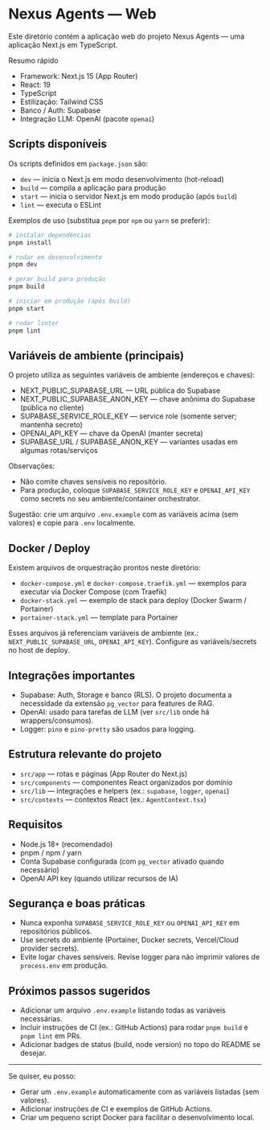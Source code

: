 # Nexus Agents — Web

Este diretório contém a aplicação web do projeto Nexus Agents — uma aplicação Next.js em TypeScript.

Resumo rápido
- Framework: Next.js 15 (App Router)
- React: 19
- TypeScript
- Estilização: Tailwind CSS
- Banco / Auth: Supabase
- Integração LLM: OpenAI (pacote `openai`)

## Scripts disponíveis

Os scripts definidos em `package.json` são:

- `dev` — inicia o Next.js em modo desenvolvimento (hot-reload)
- `build` — compila a aplicação para produção
- `start` — inicia o servidor Next.js em modo produção (após `build`)
- `lint` — executa o ESLint

Exemplos de uso (substitua `pnpm` por `npm` ou `yarn` se preferir):

```bash
# instalar dependências
pnpm install

# rodar em desenvolvimento
pnpm dev

# gerar build para produção
pnpm build

# iniciar em produção (após build)
pnpm start

# rodar linter
pnpm lint
```

## Variáveis de ambiente (principais)

O projeto utiliza as seguintes variáveis de ambiente (endereços e chaves):

- NEXT_PUBLIC_SUPABASE_URL — URL pública do Supabase
- NEXT_PUBLIC_SUPABASE_ANON_KEY — chave anônima do Supabase (pública no cliente)
- SUPABASE_SERVICE_ROLE_KEY — service role (somente server; mantenha secreto)
- OPENAI_API_KEY — chave da OpenAI (manter secreta)
- SUPABASE_URL / SUPABASE_ANON_KEY — variantes usadas em algumas rotas/serviços

Observações:
- Não comite chaves sensíveis no repositório.
- Para produção, coloque `SUPABASE_SERVICE_ROLE_KEY` e `OPENAI_API_KEY` como secrets no seu ambiente/container orchestrator.

Sugestão: crie um arquivo `.env.example` com as variáveis acima (sem valores) e copie para `.env` localmente.

## Docker / Deploy

Existem arquivos de orquestração prontos neste diretório:

- `docker-compose.yml` e `docker-compose.traefik.yml` — exemplos para executar via Docker Compose (com Traefik)
- `docker-stack.yml` — exemplo de stack para deploy (Docker Swarm / Portainer)
- `portainer-stack.yml` — template para Portainer

Esses arquivos já referenciam variáveis de ambiente (ex.: `NEXT_PUBLIC_SUPABASE_URL`, `OPENAI_API_KEY`). Configure as variáveis/secrets no host de deploy.

## Integrações importantes

- Supabase: Auth, Storage e banco (RLS). O projeto documenta a necessidade da extensão `pg_vector` para features de RAG.
- OpenAI: usado para tarefas de LLM (ver `src/lib` onde há wrappers/consumos).
- Logger: `pino` e `pino-pretty` são usados para logging.

## Estrutura relevante do projeto

- `src/app` — rotas e páginas (App Router do Next.js)
- `src/components` — componentes React organizados por domínio
- `src/lib` — integrações e helpers (ex.: `supabase`, `logger`, `openai`)
- `src/contexts` — contextos React (ex.: `AgentContext.tsx`)

## Requisitos

- Node.js 18+ (recomendado)
- pnpm / npm / yarn
- Conta Supabase configurada (com `pg_vector` ativado quando necessário)
- OpenAI API key (quando utilizar recursos de IA)

## Segurança e boas práticas

- Nunca exponha `SUPABASE_SERVICE_ROLE_KEY` ou `OPENAI_API_KEY` em repositórios públicos.
- Use secrets do ambiente (Portainer, Docker secrets, Vercel/Cloud provider secrets).
- Evite logar chaves sensíveis. Revise logger para não imprimir valores de `process.env` em produção.

## Próximos passos sugeridos

- Adicionar um arquivo `.env.example` listando todas as variáveis necessárias.
- Incluir instruções de CI (ex.: GitHub Actions) para rodar `pnpm build` e `pnpm lint` em PRs.
- Adicionar badges de status (build, node version) no topo do README se desejar.

---

Se quiser, eu posso:

- Gerar um `.env.example` automaticamente com as variáveis listadas (sem valores).
- Adicionar instruções de CI e exemplos de GitHub Actions.
- Criar um pequeno script Docker para facilitar o desenvolvimento local.
